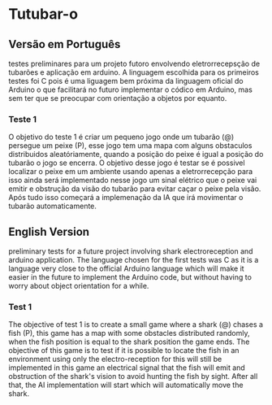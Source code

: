 # Tutubar-o

## Versão em Português

  testes preliminares para um projeto  futoro envolvendo eletrorrecepsção de tubarões e aplicação em arduino.
  A linguagem escolhida para os primeiros testes foi C pois é uma liguagem bem próxima da linguagem oficial do Arduino o que facilitará no futuro implementar o códico em Arduino, mas sem ter que se preocupar com orientação a objetos por equanto.

### Teste 1

  O objetivo do teste 1 é criar um pequeno jogo onde um tubarão (@) persegue um peixe (P), esse jogo tem uma mapa com alguns obstaculos distribuidos aleatóriamente, quando a posição do peixe é igual a posição do tubarão o jogo se encerra. O objetivo desse jogo é testar se é possivel localizar o peixe em um ambiente usando apenas a eletrorrecepção para isso ainda será implementado nesse jogo um sinal elétrico que o peixe vai emitir e obstrução da visão do tubarão  para evitar caçar o peixe pela visão. Após tudo isso começará a implemenação da IA que irá movimentar o tubarão automaticamente.

## English Version
  
  preliminary tests for a future project involving shark electroreception and arduino application.
  The language chosen for the first tests was C as it is a language very close to the official Arduino language which will make it easier in the future to implement the Arduino code, but without having to worry about object orientation for a while.

### Test 1

  The objective of test 1 is to create a small game where a shark (@) chases a fish (P), this game has a map with some obstacles distributed randomly, when the fish position is equal to the shark position the game ends. The objective of this game is to test if it is possible to locate the fish in an environment using only the electro-reception for this will still be implemented in this game an electrical signal that the fish will emit and obstruction of the shark's vision to avoid hunting the fish by sight. After all that, the AI ​​implementation will start which will automatically move the shark.
  
